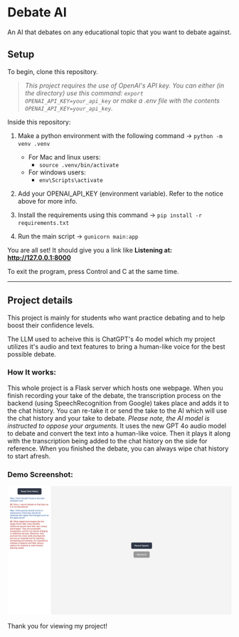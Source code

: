 # Debate AI
An AI that debates on any educational topic that you want to debate against. 

## Setup
To begin, clone this repository. 

> *This project requires the use of OpenAI's API key. You can either (in the directory) use this command: `export OPENAI_API_KEY=your_api_key` or make a .env file with the contents `OPENAI_API_KEY=your_api_key`.*

Inside this repository:
1. Make a python environment with the following command -> ```python -m venv .venv```
    - For Mac and linux users:
        - ```source .venv/bin/activate```
    - For windows users:
        - ```env\Scripts\activate```

2. Add your OPENAI_API_KEY (environment variable). Refer to the notice above for more info.

3. Install the requirements using this command -> ```pip install -r requirements.txt```

4. Run the main script -> ```gunicorn main:app```

You are all set! It should give you a link like **Listening at: http://127.0.0.1:8000**

To exit the program, press Control and C at the same time.

---

## Project details

This project is mainly for students who want practice debating and to help boost their confidence levels.

The LLM used to acheive this is ChatGPT's 4o model which my project utilizes it's audio and text features to bring a human-like voice for the best possible debate.

### How It works:

This whole project is a Flask server which hosts one webpage. When you finish recording your take of the debate, the transcription process on the backend (using SpeechRecognition from Google) takes place and adds it to the chat history. You can re-take it or send the take to the AI which will use the chat history and your take to debate. *Please note, the AI model is instructed to oppose your arguments.* It uses the new GPT 4o audio model to debate and convert the text into a human-like voice.  Then it plays it along with the transcription being added to the chat history on the side for reference. When you finished the debate, you can always wipe chat history to start afresh.

### Demo Screenshot:
![A screenshot of the overall usage of the website](screenshots/demo.png)

Thank you for viewing my project!